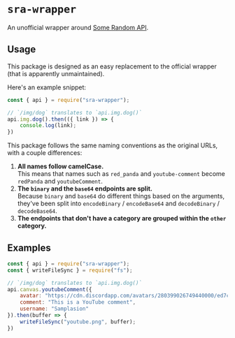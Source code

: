 # `sra-wrapper`

An unofficial wrapper around [Some Random API][sra].

[sra]: https://some-random-api.ml

## Usage

This package is designed as an easy replacement to the official wrapper
(that is apparently unmaintained).

Here's an example snippet:

```js
const { api } = require("sra-wrapper");

// `/img/dog` translates to `api.img.dog()`
api.img.dog().then(({ link }) => {
    console.log(link);
})
```

This package follows the same naming conventions as the original URLs, with a couple differences:

1. **All names follow camelCase.**  
   This means that names such as `red_panda` and `youtube-comment`
   become `redPanda` and `youtubeComment`.
2. **The `binary` and the `base64` endpoints are split.**  
   Because `binary` and `base64` do different things based on the arguments,
   they've been split into `encodeBinary` / `encodeBase64` and `decodeBinary` / `decodeBase64`.
3. **The endpoints that don't have a category are grouped within the `other` category.**

## Examples

```js
const { api } = require("sra-wrapper");
const { writeFileSync } = require("fs");

// `/img/dog` translates to `api.img.dog()`
api.canvas.youtubeComment({
    avatar: "https://cdn.discordapp.com/avatars/280399026749440000/ed7c437fbce145a31581f0b8796e70d9.png?size=1024",
    comment: "This is a YouTube comment",
    username: "Samplasion"
}).then(buffer => {
    writeFileSync("youtube.png", buffer);
})
```

